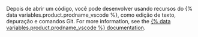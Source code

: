 Depois de abrir um código, você pode desenvolver usando recursos do {% data variables.product.prodname_vscode %}, como edição de texto, depuração e comandos Git. For more information, see the [{% data variables.product.prodname_vscode %} documentation](https://code.visualstudio.com/docs).
